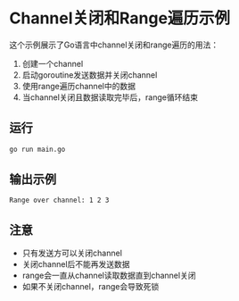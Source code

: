 # Channel关闭和Range遍历示例

这个示例展示了Go语言中channel关闭和range遍历的用法：

1. 创建一个channel
2. 启动goroutine发送数据并关闭channel
3. 使用range遍历channel中的数据
4. 当channel关闭且数据读取完毕后，range循环结束

## 运行

```bash
go run main.go
```

## 输出示例
```
Range over channel: 1 2 3
```

## 注意
- 只有发送方可以关闭channel
- 关闭channel后不能再发送数据
- range会一直从channel读取数据直到channel关闭
- 如果不关闭channel，range会导致死锁
